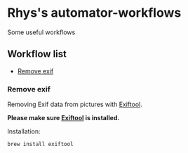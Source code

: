 # Rhys's automator-workflows
Some useful workflows

## Workflow list
- [Remove exif](#remove-exif)

### Remove exif
Removing Exif data from pictures with [Exiftool](https://sno.phy.queensu.ca/~phil/exiftool/install.html#OSX).

**Please make sure [Exiftool](https://sno.phy.queensu.ca/~phil/exiftool/install.html#OSX)  is installed.**

Installation:
```
brew install exiftool
```


